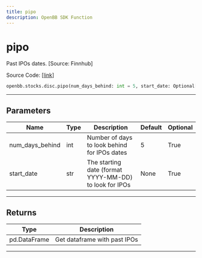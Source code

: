 ```yaml
---
title: pipo
description: OpenBB SDK Function
---
```


# pipo

Past IPOs dates. [Source: Finnhub]

Source Code: [[link](https://github.com/OpenBB-finance/OpenBBTerminal/tree/main/openbb_terminal/stocks/discovery/finnhub_model.py#L74)]

```python
openbb.stocks.disc.pipo(num_days_behind: int = 5, start_date: Optional[str] = None)
```

---

## Parameters

| Name | Type | Description | Default | Optional |
| ---- | ---- | ----------- | ------- | -------- |
| num_days_behind | int | Number of days to look behind for IPOs dates | 5 | True |
| start_date | str | The starting date (format YYYY-MM-DD) to look for IPOs | None | True |


---

## Returns

| Type | Description |
| ---- | ----------- |
| pd.DataFrame | Get dataframe with past IPOs |
---

